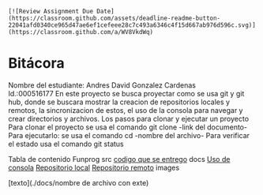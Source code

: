     [![Review Assignment Due Date](https://classroom.github.com/assets/deadline-readme-button-22041afd0340ce965d47ae6ef1cefeee28c7c493a6346c4f15d667ab976d596c.svg)](https://classroom.github.com/a/WV8VkdWq)
# Bitácora
Nombre del estudiante: Andres David Gonzalez Cardenas  
Id.:000516177
En este proyecto se busca proyectar como se usa git y git hub, donde se buscara mostrar la creacion de repositorios locales y remotos, la sincronizacion de estos, el uso de la consola para navegar y crear directorios y archivos.
Los pasos para clonar y ejecutar un proyecto
Para clonar el proyecto se usa el comando git clone -link del documento-
Para ejecutarlo: se usa el comando cd -nombre del archivo-
Para verificar el estado usa el comando git status

Tabla de contenido
Funprog
src
[codigo que se entrego](./src/script.c.txt)
docs
[Uso de consola](./docs/uso_consola.md)
[Repositorio local](./docs/repositorio_local.md)
[Repositorio remoto](./docs/repositorio_remoto.md)
images


[texto](./docs/nombre de archivo con exte)
